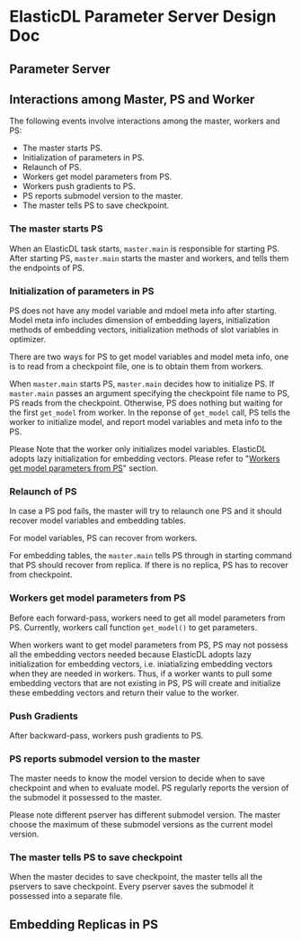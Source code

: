 # ElasticDL Parameter Server Design Doc
## Parameter Server


## Interactions among Master, PS and Worker

The following events involve interactions among the master, workers and PS:

* The master starts PS.
* Initialization of parameters in PS.
* Relaunch of PS.
* Workers get model parameters from PS.
* Workers push gradients to PS.
* PS reports submodel version to the master.
* The master tells PS to save checkpoint.


### The master starts PS
When an ElasticDL task starts, `master.main` is responsible for starting PS. After starting PS, `master.main` starts the master and workers, and tells them the endpoints of PS.

### Initialization of parameters in PS
PS does not have any model variable and mdoel meta info after starting. Model meta info includes dimension of embedding layers, initialization methods of embedding vectors, initialization methods of slot variables in optimizer.

There are two ways for PS to get model variables and model meta info, one is to read from a checkpoint file, one is to obtain them from workers.

When `master.main` starts PS, `master.main` decides how to initialize PS. If `master.main` passes an argument specifying the checkpoint file name to PS, PS reads from the checkpoint. Otherwise, PS does nothing but waiting for the first `get_model` from worker. In the reponse of `get_model` call, PS tells the worker to initialize model, and report model variables and meta info to the PS.

Please Note that the worker only initializes model variables. ElasticDL adopts lazy initialization for embedding vectors. Please refer to "[Workers get model parameters from PS](#Workers-get-model-parameters-from-PS)" section.

### Relaunch of PS
In case a PS pod fails, the master will try to relaunch one PS and it should recover model variables and embedding tables.

For model variables, PS can recover from workers.

For embedding tables, the `master.main` tells PS through in starting command that PS should recover from replica. If there is no replica, PS has to recover from checkpoint.

### Workers get model parameters from PS
Before each forward-pass, workers need to get all model parameters from PS. Currently, workers call function `get_model()` to get parameters.

When workers want to get model parameters from PS, PS may not possess all the embedding vectors needed because ElasticDL adopts lazy initialization for embedding vectors, i.e. iniatializing embedding vectors when they are needed in workers. Thus, if a worker wants to pull some embedding vectors that are not existing in PS, PS will create and initialize these embedding vectors and return their value to the worker.

### Push Gradients
After backward-pass, workers push gradients to PS.

### PS reports submodel version to the master
The master needs to know the model version to decide when to save checkpoint and when to evaluate model. PS regularly reports the version of the submodel it possessed to the master. 

Please note different pserver has different submodel version. The master choose the maximum of these submodel versions as the current model version.

### The master tells PS to save checkpoint
When the master decides to save checkpoint, the master tells all the pservers to save checkpoint. Every pserver saves the submodel it possessed into a separate file.


## Embedding Replicas in PS